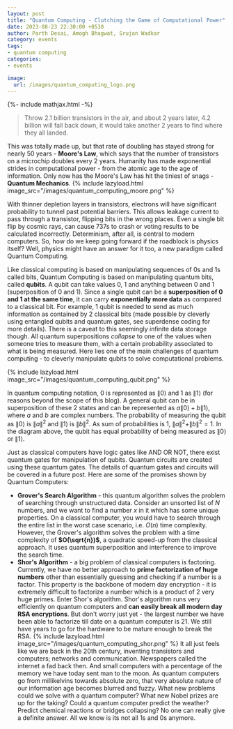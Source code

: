 ```yaml
---
layout: post
title: "Quantum Computing - Clutching the Game of Computational Power"
date: 2023-08-23 22:30:00 +0530
author: Parth Desai, Amogh Bhagwat, Srujan Wadkar
category: events
tags:
- quantum computing
categories:
- events

image:
  url: /images/quantum_computing_logo.png
---
```

{%- include mathjax.html -%}
> Throw 2.1 billion transistors in the air, and about 2 years later, 4.2 billion will fall back down, it would take another 2 years to find where they all landed.

This was totally made up, but that rate of doubling has stayed strong for nearly 50 years - **Moore's Law**, which says that the number of transistors on a microchip doubles every 2 years. Humanity has made exponential strides in computational power - from the atomic age to the age of information. Only now has the Moore's Law has hit the tiniest of snags - **Quantum Mechanics**. {% include lazyload.html image_src="/images/quantum_computing_moore.png" %}

With thinner depletion layers in transistors, electrons will have significant probability to tunnel past potential barriers. This allows leakage current to pass through a transistor, flipping bits in the wrong places. Even a single bit flip by cosmic rays, can cause 737s to crash or voting results to be calculated incorrectly. Determinism, after all, is central to modern computers. So, how do we keep going forward if the roadblock is physics itself? Well, physics might have an answer for it too, a new paradigm called Quantum Computing.

Like classical computing is based on manipulating sequences of 0s and 1s called bits, Quantum Computing is based on manipulating quantum bits, called **qubits**. A qubit can take values 0, 1 and anything between 0 and 1 (superposition of 0 and 1). Since a single qubit can be a **superposition of 0 and 1 at the same time**, it can carry **exponentially more data** as compared to a classical bit. For example, 1 qubit is needed to send as much information as contained by 2 classical bits (made possible by cleverly using entangled qubits and quantum gates, see superdense coding for more details). There is a caveat to this seemingly infinite data storage though. All quantum superpositions _collapse_ to one of the values when someone tries to measure them, with a certain probability associated to what is being measured. Here lies one of the main challenges of quantum computing - to cleverly manipulate qubits to solve computational problems.

{% include lazyload.html image_src="/images/quantum_computing_qubit.png" %}

In quantum computing notation, 0 is represented as $\|0 \rangle$ and 1 as $\|{1} \rangle$ (for reasons beyond the scope of this blog). A general qubit can be in superposition of these 2 states and can be represented as $a\|{0} \rangle + b\|{1} \rangle$, where $a$ and $b$ are complex numbers. The probability of measuring the qubit as $\|{0} \rangle$ is $\|a\|^2$ and $\|{1} \rangle$ is $\|b\|^2$. As sum of probabilities is 1, $\|a\|^2+\|b\|^2=1$. In the diagram above, the qubit has equal probability of being measured as $\|{0} \rangle$ or $\|{1} \rangle$.

Just as classical computers have logic gates like AND OR NOT, there exist quantum gates for manipulation of qubits. Quantum circuits are created using these quantum gates. The details of quantum gates and circuits will be covered in a future post. Here are some of the promises shown by Quantum Computers:
- **Grover's Search Algorithm** - this quantum algorithm solves the problem of searching through unstructured data. Consider an unsorted list of $N$ numbers, and we want to find a number $x$ in it which has some unique properties. On a classical computer, you would have to search through the entire list in the worst case scenario, i.e. $O(n)$ time complexity. However, the Grover's algorithm solves the problem with a time complexity of **$O(\sqrt{n})$**, a quadratic speed-up from the classical approach. It uses quantum superposition and interference to improve the search time.
- **Shor's Algorithm** - a big problem of classical computers is factoring. Currently, we have no better approach to **prime factorization of huge numbers** other than essentially guessing and checking if a number is a factor. This property is the backbone of modern day encryption - it is extremely difficult to factorize a number which is a product of 2 very huge primes. Enter Shor's algorithm. Shor's algorithm runs very efficiently on quantum computers and **can easily break all modern day RSA encryptions**. But don't worry just yet - the largest number we have been able to factorize till date on a quantum computer is 21. We still have years to go for the hardware to be mature enough to break the RSA.
{% include lazyload.html image_src="/images/quantum_computing_shor.png" %}
It all just feels like we are back in the 20th century, inventing transistors and computers; networks and communication. Newspapers called the internet a fad back then. And small computers with a percentage of the memory we have today sent man to the moon. As quantum computers go from millikelvins towards absolute zero, that very absolute nature of our information age becomes blurred and fuzzy. What new problems could we solve with a quantum computer? What new Nobel prizes are up for the taking? Could a quantum computer predict the weather? Predict chemical reactions or bridges collapsing? No one can really give a definite answer. All we know is its not all 1s and 0s anymore.